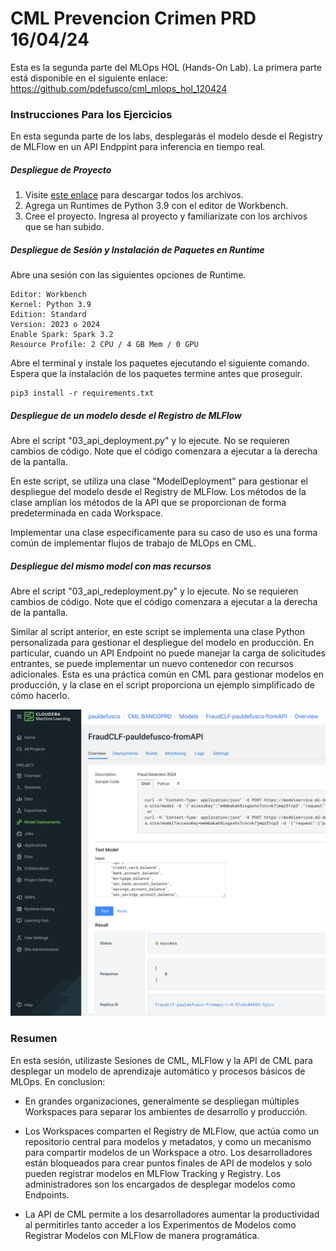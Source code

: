 # CML Prevencion Crimen PRD 16/04/24

Esta es la segunda parte del MLOps HOL (Hands-On Lab). La primera parte está disponible en el siguiente enlace: https://github.com/pdefusco/cml_mlops_hol_120424

### Instrucciones Para los Ejercicios

En esta segunda parte de los labs, desplegarás el modelo desde el Registry de MLFlow en un API Endppint para inferencia en tiempo real.

##### Despliegue de Proyecto

1. Visite [este enlace](https://github.com/pdefusco/cml_mlops_hol_prd_120424) para descargar todos los archivos.
2. Agrega un Runtimes de Python 3.9 con el editor de Workbench.
3. Cree el proyecto. Ingresa al proyecto y familiarízate con los archivos que se han subido.

##### Despliegue de Sesión y Instalación de Paquetes en Runtime

Abre una sesión con las siguientes opciones de Runtime.

```
Editor: Workbench
Kernel: Python 3.9
Edition: Standard
Version: 2023 o 2024
Enable Spark: Spark 3.2
Resource Profile: 2 CPU / 4 GB Mem / 0 GPU
```

Abre el terminal y instale los paquetes ejecutando el siguiente comando. Espera que la instalación de los paquetes termine antes que proseguir.

```
pip3 install -r requirements.txt
```

##### Despliegue de un modelo desde el Registro de MLFlow

Abre el script "03_api_deployment.py" y lo ejecute. No se requieren cambios de código. Note que el código comenzara a ejecutar a la derecha de la pantalla.

En este script, se utiliza una clase "ModelDeployment" para gestionar el despliegue del modelo desde el Registry de MLFlow. Los métodos de la clase amplían los métodos de la API que se proporcionan de forma predeterminada en cada Workspace.

Implementar una clase especificamente para su caso de uso es una forma común de implementar flujos de trabajo de MLOps en CML.

##### Despliegue del mismo model con mas recursos

Abre el script "03_api_redeployment.py" y lo ejecute. No se requieren cambios de código. Note que el código comenzara a ejecutar a la derecha de la pantalla.

Similar al script anterior, en este script se implementa una clase Python personalizada para gestionar el despliegue del modelo en producción. En particular, cuando un API Endpoint no puede manejar la carga de solicitudes entrantes, se puede implementar un nuevo contenedor con recursos adicionales. Esta es una práctica común en CML para gestionar modelos en producción, y la clase en el script proporciona un ejemplo simplificado de cómo hacerlo.

![alt text](img/depl.png)


### Resumen

En esta sesión, utilizaste Sesiones de CML, MLFlow y la API de CML para desplegar un modelo de aprendizaje automático y procesos básicos de MLOps. En conclusion:

* En grandes organizaciones, generalmente se despliegan múltiples Workspaces para separar los ambientes de desarrollo y producción.

* Los Workspaces comparten el Registry de MLFlow, que actúa como un repositorio central para modelos y metadatos, y como un mecanismo para compartir modelos de un Workspace a otro. Los desarrolladores están bloqueados para crear puntos finales de API de modelos y solo pueden registrar modelos en MLFlow Tracking y Registry. Los administradores son los encargados de desplegar modelos como Endpoints.

* La API de CML permite a los desarrolladores aumentar la productividad al permitirles tanto acceder a los Experimentos de Modelos como Registrar Modelos con MLFlow de manera programática.
